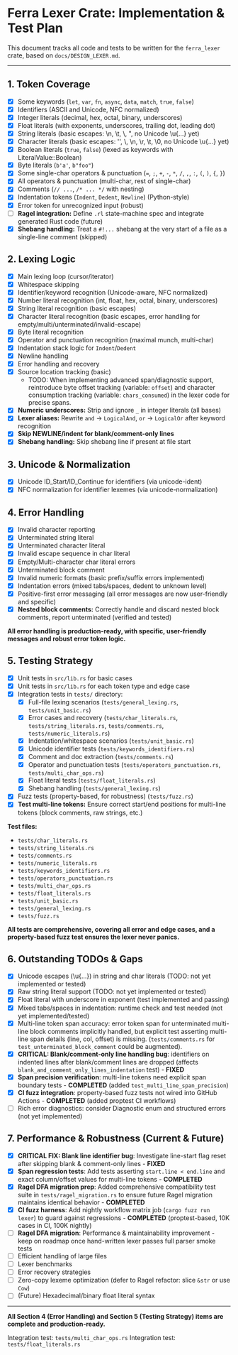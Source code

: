 # Ferra Lexer Crate: Implementation & Test Plan

This document tracks all code and tests to be written for the `ferra_lexer` crate, based on `docs/DESIGN_LEXER.md`.

---

## 1. Token Coverage
- [x] Some keywords (`let`, `var`, `fn`, `async`, `data`, `match`, `true`, `false`)
- [x] Identifiers (ASCII and Unicode, NFC normalized)
- [x] Integer literals (decimal, hex, octal, binary, underscores)
- [x] Float literals (with exponents, underscores, trailing dot, leading dot)
- [x] String literals (basic escapes: \n, \t, \\, ", no Unicode \u{...} yet)
- [x] Character literals (basic escapes: '\', \\, \n, \r, \t, \0, no Unicode \u{...} yet)
- [x] Boolean literals (`true`, `false`) (lexed as keywords with LiteralValue::Boolean)
- [x] Byte literals (`b'a'`, `b"foo"`)
- [x] Some single-char operators & punctuation (`=`, `;`, `+`, `-`, `*`, `/`, `,`, `:`, `(`, `)`, `{`, `}`)
- [x] All operators & punctuation (multi-char, rest of single-char)
- [x] Comments (`// ...`, `/* ... */` with nesting)
- [x] Indentation tokens (`Indent`, `Dedent`, `Newline`) (Python-style)
- [x] Error token for unrecognized input (robust)
- [ ] **Ragel integration:** Define `.rl` state-machine spec and integrate generated Rust code (future)
- [x] **Shebang handling:** Treat a `#!...` shebang at the very start of a file as a single-line comment (skipped)

## 2. Lexing Logic
- [x] Main lexing loop (cursor/iterator)
- [x] Whitespace skipping
- [x] Identifier/keyword recognition (Unicode-aware, NFC normalized)
- [x] Number literal recognition (int, float, hex, octal, binary, underscores)
- [x] String literal recognition (basic escapes)
- [x] Character literal recognition (basic escapes, error handling for empty/multi/unterminated/invalid-escape)
- [x] Byte literal recognition
- [x] Operator and punctuation recognition (maximal munch, multi-char)
- [x] Indentation stack logic for `Indent`/`Dedent`
- [x] Newline handling
- [x] Error handling and recovery
- [x] Source location tracking (basic)
  - TODO: When implementing advanced span/diagnostic support, reintroduce byte offset tracking (variable: `offset`) and character consumption tracking (variable: `chars_consumed`) in the lexer code for precise spans.
- [x] **Numeric underscores:** Strip and ignore `_` in integer literals (all bases)
- [x] **Lexer aliases:** Rewrite `and` → `LogicalAnd`, `or` → `LogicalOr` after keyword recognition
- [x] **Skip NEWLINE/indent for blank/comment-only lines**
- [x] **Shebang handling:** Skip shebang line if present at file start

## 3. Unicode & Normalization
- [x] Unicode ID_Start/ID_Continue for identifiers (via unicode-ident)
- [x] NFC normalization for identifier lexemes (via unicode-normalization)

## 4. Error Handling
- [x] Invalid character reporting
- [x] Unterminated string literal
- [x] Unterminated character literal
- [x] Invalid escape sequence in char literal
- [x] Empty/Multi-character char literal errors
- [x] Unterminated block comment 
- [x] Invalid numeric formats (basic prefix/suffix errors implemented)
- [x] Indentation errors (mixed tabs/spaces, dedent to unknown level)
- [x] Positive-first error messaging (all error messages are now user-friendly and specific)
- [x] **Nested block comments:** Correctly handle and discard nested block comments, report unterminated (verified and tested)

**All error handling is production-ready, with specific, user-friendly messages and robust error token logic.**

## 5. Testing Strategy
- [x] Unit tests in `src/lib.rs` for basic cases
- [x] Unit tests in `src/lib.rs` for each token type and edge case
- [x] Integration tests in `tests/` directory:
    - [x] Full-file lexing scenarios (`tests/general_lexing.rs`, `tests/unit_basic.rs`)
    - [x] Error cases and recovery (`tests/char_literals.rs`, `tests/string_literals.rs`, `tests/comments.rs`, `tests/numeric_literals.rs`)
    - [x] Indentation/whitespace scenarios (`tests/unit_basic.rs`)
    - [x] Unicode identifier tests (`tests/keywords_identifiers.rs`)
    - [x] Comment and doc extraction (`tests/comments.rs`)
    - [x] Operator and punctuation tests (`tests/operators_punctuation.rs`, `tests/multi_char_ops.rs`)
    - [x] Float literal tests (`tests/float_literals.rs`)
    - [x] Shebang handling (`tests/general_lexing.rs`)
- [x] Fuzz tests (property-based, for robustness) (`tests/fuzz.rs`)
- [x] **Test multi-line tokens:** Ensure correct start/end positions for multi-line tokens (block comments, raw strings, etc.)

**Test files:**
- `tests/char_literals.rs`
- `tests/string_literals.rs`
- `tests/comments.rs`
- `tests/numeric_literals.rs`
- `tests/keywords_identifiers.rs`
- `tests/operators_punctuation.rs`
- `tests/multi_char_ops.rs`
- `tests/float_literals.rs`
- `tests/unit_basic.rs`
- `tests/general_lexing.rs`
- `tests/fuzz.rs`

**All tests are comprehensive, covering all error and edge cases, and a property-based fuzz test ensures the lexer never panics.**

## 6. Outstanding TODOs & Gaps
- [x] Unicode escapes (\u{...}) in string and char literals (TODO: not yet implemented or tested)
- [x] Raw string literal support (TODO: not yet implemented or tested)
- [x] Float literal with underscore in exponent (test implemented and passing)
- [x] Mixed tabs/spaces in indentation: runtime check and test needed (not yet implemented/tested)
- [x] Multi-line token span accuracy: error token span for unterminated multi-line block comments implicitly handled, but explicit test asserting multi-line span details (line, col, offset) is missing. (`tests/comments.rs` for `test_unterminated_block_comment` could be augmented).
- [x] **CRITICAL: Blank/comment-only line handling bug**: identifiers on indented lines after blank/comment lines are dropped (affects `blank_and_comment_only_lines_indentation` test) - **FIXED**
- [x] **Span precision verification**: multi-line tokens need explicit span boundary tests - **COMPLETED** (added `test_multi_line_span_precision`)
- [x] **CI fuzz integration**: property-based fuzz tests not wired into GitHub Actions - **COMPLETED** (added proptest CI workflows)
- [ ] Rich error diagnostics: consider Diagnostic enum and structured errors (not yet implemented)

## 7. Performance & Robustness (Current & Future)
- [x] **CRITICAL FIX: Blank line identifier bug**: Investigate line-start flag reset after skipping blank & comment-only lines - **FIXED**
- [x] **Span regression tests**: Add tests asserting `start.line < end.line` and exact column/offset values for multi-line tokens - **COMPLETED**
- [x] **Ragel DFA migration prep**: Added comprehensive compatibility test suite in `tests/ragel_migration.rs` to ensure future Ragel migration maintains identical behavior - **COMPLETED**
- [x] **CI fuzz harness**: Add nightly workflow matrix job (`cargo fuzz run lexer`) to guard against regressions - **COMPLETED** (proptest-based, 10K cases in CI, 100K nightly)
- [ ] **Ragel DFA migration**: Performance & maintainability improvement - keep on roadmap once hand-written lexer passes full parser smoke tests
- [ ] Efficient handling of large files
- [ ] Lexer benchmarks  
- [ ] Error recovery strategies
- [ ] Zero-copy lexeme optimization (defer to Ragel refactor: slice `&str` or use `Cow`)
- [ ] (Future) Hexadecimal/binary float literal syntax

---

**All Section 4 (Error Handling) and Section 5 (Testing Strategy) items are complete and production-ready.**

Integration test: `tests/multi_char_ops.rs`
Integration test: `tests/float_literals.rs`